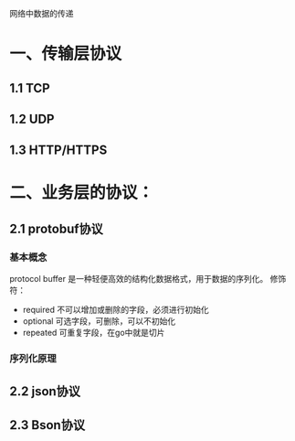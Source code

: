 网络中数据的传递
# 一、传输层协议
## 1.1 TCP
## 1.2 UDP
## 1.3 HTTP/HTTPS



# 二、业务层的协议：
## 2.1 protobuf协议
### 基本概念
protocol buffer 是一种轻便高效的结构化数据格式，用于数据的序列化。
修饰符：
   - required 不可以增加或删除的字段，必须进行初始化
   - optional 可选字段，可删除，可以不初始化
   - repeated 可重复字段，在go中就是切片
### 序列化原理


  
## 2.2 json协议
## 2.3 Bson协议